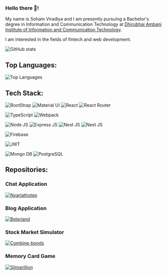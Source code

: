 ### Hello there 🌌!
My name is Soham Viradiya and I am presently pursuing a Bachelor's degree in Information and Communication Technology at [Dhirubhai Ambani Institute of Information and Communication Technology](https://www.daiict.ac.in).

I am Interested in the fields of fintech and web development.

![GitHub stats](https://github-readme-stats.vercel.app/api?username=sohamviradiya&show_icons=true&theme=transparent)

## Top Languages: 
![Top Languages](https://github-readme-stats.vercel.app/api/top-langs/?username=sohamviradiya&show_icons=true&theme=transparent&layout=donut)

## Tech Stack:

![BootStrap](https://img.shields.io/badge/Bootstrap-563D7C?style=for-the-badge&logo=bootstrap&logoColor=black)
![Material UI](https://img.shields.io/badge/Material%20UI-007FFF?style=for-the-badge&logo=mui&logoColor=black)
![React](https://img.shields.io/badge/React-20232A?style=for-the-badge&logo=react&logoColor=61DAFB)
![React Router](https://img.shields.io/badge/React_Router-CA4245?style=for-the-badge&logo=react-router&logoColor=black)

![TypeScript](https://img.shields.io/badge/TypeScript-007ACC?style=for-the-badge&logo=typescript&logoColor=black)
![Webpack](https://img.shields.io/badge/Webpack-8DD6F9?style=for-the-badge&logo=Webpack&logoColor=black)

![Node JS](https://img.shields.io/badge/Node%20js-339933?style=for-the-badge&logo=nodedotjs&logoColor=white)
![Express JS](https://img.shields.io/badge/Express%20js-000000?style=for-the-badge&logo=express&logoColor=white)
![Nest JS](https://img.shields.io/badge/nestjs-E0234E?style=for-the-badge&logo=nestjs&logoColor=black)
![Next JS](https://img.shields.io/badge/next%20js-000000?style=for-the-badge&logo=nextdotjs&logoColor=white)

![Firebase](https://img.shields.io/badge/firebase-ffca28?style=for-the-badge&logo=firebase&logoColor=black)

![JWT](https://img.shields.io/badge/JWT-000000?style=for-the-badge&logo=JSON%20web%20tokens&logoColor=white)

![Mongo DB](https://img.shields.io/badge/MongoDB-4EA94B?style=for-the-badge&logo=mongodb&logoColor=black)
![PostgreSQL](https://img.shields.io/badge/PostgreSQL-316192?style=for-the-badge&logo=postgresql&logoColor=black)

## Repositories:

### Chat Application
[![Nyarlathotep](https://github-readme-stats.vercel.app/api/pin/?username=sohamviradiya&repo=nyarlathotep&show_icons=true&theme=transparent)](https://github.com/sohamviradiya/nyarlathotep)

### Blog Application
[![Beleriand](https://github-readme-stats.vercel.app/api/pin/?username=sohamviradiya&repo=Beleriand&show_icons=true&theme=transparent)](https://github.com/sohamviradiya/Beleriand)

### Stock Market Simulator
[![Combine-bonds](https://github-readme-stats.vercel.app/api/pin/?username=sohamviradiya&repo=combine-bonds&show_icons=true&theme=transparent)](https://github.com/sohamviradiya/combine-bonds)

### Memory Card Game
[![Silmarillion](https://github-readme-stats.vercel.app/api/pin/?username=sohamviradiya&repo=Silmarillion&show_icons=true&theme=transparent)](https://github.com/sohamviradiya/Silmarillion)

